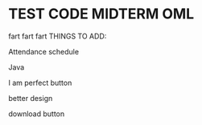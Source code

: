 # TEST CODE MIDTERM OML
 fart fart fart
THINGS TO ADD:


Attendance schedule

Java 

I am perfect button

better design

download button